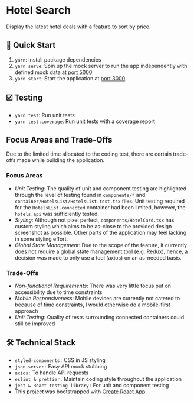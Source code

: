 # Hotel Search

Display the latest hotel deals with a feature to sort by price.


## 🚀 Quick Start
1. `yarn`: Install package dependencies
2. `yarn serve`: Spin up the mock server to run the app independently with defined mock data at [port 5000](http://localhost:5000)
3. `yarn start`: Start the application at [port 3000](http://localhost:3000)


## ☑️ Testing
* `yarn test`: Run unit tests
* `yarn test:coverage`: Run unit tests with a coverage report



## Focus Areas and Trade-Offs
Due to the limited time allocated to the coding test, there are certain trade-offs made while building the application.
### Focus Areas
* _Unit Testing_: The quality of unit and component testing are highlighted through the level of testing found in `components/*` and `container/HotelsList/HotelsList.test.tsx` files. Unit testing required for the `HotelsList.connected` container had been limited, however, the `hotels.api` was sufficiently tested.
* _Styling_: Although not pixel perfect, `components/HotelCard.tsx` has custom styling which aims to be as-close to the provided design screenshot as possible. Other parts of the application may feel lacking in some styling effort.
* _Global State Management_: Due to the scope of the feature, it currently does not require a global state management tool (e.g. Redux), hence, a decision was made to only use a tool (axios) on an as-needed basis.

### Trade-Offs
* _Non-functional Requirements_: There was very little focus put on accessibility due to time constraints
* _Mobile Responsiveness_: Mobile devices are currently not catered to because of time constraints, I would otherwise do a mobile-first approach
* _Unit Testing_: Quality of tests surrounding connected containers could still be improved

## 🛠 Technical Stack
* `styled-components:` CSS in JS styling
* `json-server:` Easy API mock stubbing
* `axios:` To handle API requests
* `eslint & prettier:` Maintain coding style throughout the application
* `jest & React testing library:` For unit and component testing
* This project was bootstrapped with [Create React App](https://github.com/facebook/create-react-app).
